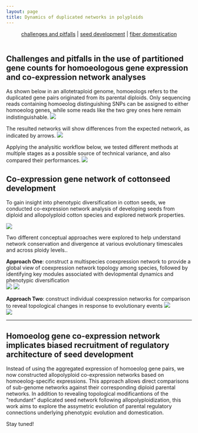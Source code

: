 ```yaml
---
layout: page
title: Dynamics of duplicated networks in polyploids
---
```


<div>
<p align="center">
  <a href="#challenges">challenges and pitfalls</a> |
  <a href="#seed">seed development</a> |
  <a href="#">fiber domestication</a>
  <br><br>
</p>
</div>

<a name="challenges"></a>

## Challenges and pitfalls in the use of partitioned gene counts for homoeologous gene expression and co-expression network analyses


As shown below in an allotetraploid genome, homoeologs refers to the duplicated gene pairs originated from its parental diploids. Only sequencing reads containing homoeolog distinguishing SNPs can be assigned to either homoeolog genes, while some reads like the two grey ones here remain indistinguishable. 
![](/research/pitfall1.png)

The resulted networks will show differences from the expected network, as indicated by arrows.
![](/research/pitfall2.png)

Applying the analysitic workflow below, we tested different methods at multiple stages as a possible source of technical variance, and also compared their performances.
![](/research/pitfall3.png)

<a name="seed"></a>

## Co-expression gene network of cottonseed development

To gain insight into phenotypic diversification in cotton seeds, we conducted co-expression network analysis of developing seeds from diploid and allopolyploid cotton species and explored network properties.

![](/research/seedNet.phenotype.jpg)

Two different conceptual approaches were explored to help understand network conservation and divergence at various evolutionary timescales and across ploidy levels..

**Approach One**: construct a multispecies coexpression network to provide a global view of coexpression network topology among species, followed by identifying key modules associated with devlopmental dynamics and phenotypic diversification  
![](/research/seedNet.multi1.jpg)
![](/research/seedNet.multi2.jpg)

**Approach Two**: construct individual coexpression networks for comparison to reveal topological changes in response to evolutionary events
![](/research/seedNet.indiv.jpg)  
![](/research/seedNet.oilNet.jpg)


----

## Homoeolog gene co-expression network implicates biased recruitment of regulatory architecture of seed development  
Instead of using the aggregated expression of homoeolog gene pairs, we now constructed allopolyploid co-expression networks based on homoeolog-specific expressions. This approach allows direct comparisons of sub-genome networks against their corresponding diploid parental networks. In addition to revealing topological modificantions of the "redundant" duplicated seed network following allopolyploidization, this work aims to explore the assymetric evolution of parental regulatory connections underlying phenotypic evolution and domestication.

Stay tuned!



